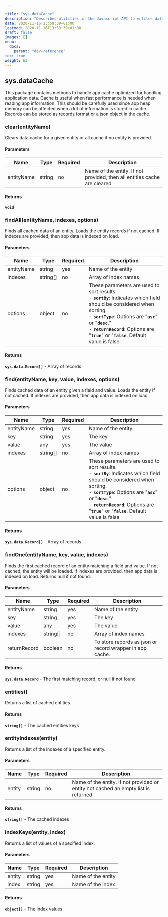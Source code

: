 ```yaml
---

title: "sys.dataCache"
description: "Describes utilities in the Javascript API to entites data cache across all instances."
date: 2020-11-16T13:59:39+01:00
lastmod: 2020-11-16T13:59:39+01:00
draft: false
images: []
menu:
  docs:
    parent: "dev-reference"
toc: true
weight: 63
---
```


## **sys.dataCache**

This package contains methods to handle app cache optimized for handling application data. Cache is useful when fast performance is needed when reading app information. This should be carefully used since app heap memory can be affected when a lot of information is stored in cache. Records can be stored as records format or a json object in the cache.

### clear(entityName)

Clears data cache for a given entity or all cache if no entity is provided.

#### Parameters

Name|Type|Required|Description
---|---|---|---
entityName|string|no|Name of the entity. If not provided, then all entities cache are cleared

#### Returns

**`void`**

### findAll(entityName, indexes, options) 

Finds all cached data of an entity. Loads the entity records if not cached. If indexes are provided, then app data is indexed on load.

#### Parameters

Name|Type|Required|Description
---|---|---|---
entityName|string|yes|Name of the entity
indexes| string[]|no|Array of index names
options|object|no|These parameters are used to sort results. <br> - **`sortBy`**: Indicates which field should be considered when sorting. <br> - **`sortType`**: Options are "**`asc`**" or "**`desc`**." <br> - **`returnRecord`**: Options are "**`true`**" or "**`false`**. Default value is false

#### Returns

**`sys.data.Record[]`** - Array of records

### find(entityName, key, value, indexes, options)

Finds cached data of an entity given a field and value. Loads the entity if not cached. If indexes are provided, then app data is indexed on load.

#### Parameters

Name|Type|Required|Description
---|---|---|---
entityName|string|yes|Name of the entity
key|string|yes|The key
value|any|yes|The value
indexes|string[]|no|Array of index names
options|object|no|These parameters are used to sort results. <br> - **`sortBy`**: Indicates which field should be considered when sorting. <br> - **`sortType`**: Options are "**`asc`**" or "**`desc`**."  <br> - **`returnRecord`**: Options are "**`true`**" or "**`false`**. Default value is false

#### Returns

**`sys.data.Record[]`** - Array of records

### findOne(entityName, key, value, indexes)

Finds the first cached record of an entity matching a field and value. If not cached, the entity will be loaded. If indexes are provided, then app data is indexed on load. Returns null if not found.

#### Parameters

Name|Type|Required|Description
---|---|---|---
entityName|string|yes|Name of the entity
key|string|yes|The key
value|any|yes|The value
indexes|string[]|no|Array of index names
returnRecord|boolean|no|To store records as json or record wrapper in app cache.

#### Returns

**`sys.data.Record`** - The first matching record, or null if not found

### entities()

Returns a list of cached entities.

#### Returns

**`string[]`**  - The cached entities keys


### entityIndexes(entity)

Returns a list of the indexes of a specified entity.

#### Parameters

Name|Type|Required|Description
---|---|---|---
entity|string|no|Name of the entity. If not provided or entity not cached an empty list is returned

#### Returns

**`string[]`**  - The cached indexes


### indexKeys(entity, index)

Returns a list of values of a specified index.

#### Parameters

Name|Type|Required|Description
---|---|---|---
entity|string|yes|Name of the entity
index|string|yes|Name of the index

#### Returns

**`object[]`**  - The index values